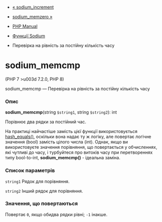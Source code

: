 - [« sodium_increment](function.sodium-increment.md)
- [sodium_memzero »](function.sodium-memzero.md)

- [PHP Manual](index.md)
- [Функції Sodium](ref.sodium.md)
- Перевірка на рівність за постійну кількість часу

# sodium_memcmp

(PHP 7 \>u003d 7.2.0, PHP 8)

sodium_memcmp — Перевірка на рівність за постійну кількість часу

### Опис

**sodium_memcmp**(string `$string1`, string `$string2`): int

Порівнює два рядки за постійний час.

На практиці найчастіше замість цієї функції використовується
[hash_equals()](function.hash-equals.md), оскільки вона надає
ту ж логіку, але повертає логічне значення (bool) замість цілого
числа (int). Однак, якщо ви використовуєте значення порівняння, що повертається
у обчисленнях, які чутливі до часу, і турбуйтеся про
витоків часу при перетвореннях типу bool-to-int,
**sodium_memcmp()** - ідеальна заміна.

### Список параметрів

`string1`
Рядок для порівняння.

`string2`
Інший рядок для порівняння.

### Значення, що повертаються

Повертає `0`, якщо обидва рядки рівні; `-1` інакше.
